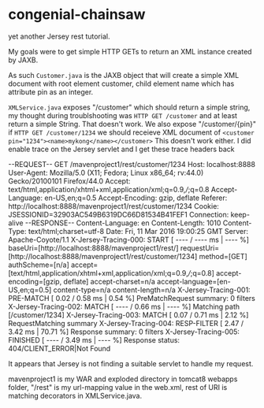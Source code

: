 # congenial-chainsaw
yet another Jersey rest tutorial.

My goals were to get simple HTTP GETs to return an XML instance created by JAXB.

As such `Customer.java` is the JAXB object that will create a simple XML document with root element customer, child element name which has attribute pin as an integer.

`XMLService.java` exposes "/customer" which should return a simple string, my thought during troublshooting was `HTTP GET /customer` and at least return a simple String. That doesn't work. We also expose "/customer/{pin}" if `HTTP GET /customer/1234` we should receieve XML document of
`<customer pin="1234"><name>mykong</name></customer>`
This doesn't work either. I did enable trace on the Jersey servlet and I get these trace headers back


  --REQUEST--
  GET /mavenproject1/rest/customer/1234
  Host: localhost:8888
  User-Agent: Mozilla/5.0 (X11; Fedora; Linux x86_64; rv:44.0) Gecko/20100101 Firefox/44.0
  Accept: text/html,application/xhtml+xml,application/xml;q=0.9,*/*;q=0.8
  Accept-Language: en-US,en;q=0.5
  Accept-Encoding: gzip, deflate
  Referer: http://localhost:8888/mavenproject1/rest/customer/1234
  Cookie: JSESSIONID=32903AC549B6319DC66D81534B41FEF1
  Connection: keep-alive
  --RESPONSE--
  Content-Language: en
  Content-Length: 1010
  Content-Type: text/html;charset=utf-8
  Date: Fri, 11 Mar 2016 19:00:25 GMT
  Server: Apache-Coyote/1.1
  X-Jersey-Tracing-000: START       [ ---- /  ---- ms |  ---- %] baseUri=[http://localhost:8888/mavenproject1/rest/] requestUri=[http://localhost:8888/mavenproject1/rest/customer/1234] method=[GET] authScheme=[n/a] accept=[text/html,application/xhtml+xml,application/xml;q=0.9,*/*;q=0.8] accept-encoding=[gzip, deflate] accept-charset=n/a accept-language=[en-US,en;q=0.5] content-type=n/a content-length=n/a
  X-Jersey-Tracing-001: PRE-MATCH   [ 0.02 /  0.58 ms |  0.54 %] PreMatchRequest summary: 0 filters
  X-Jersey-Tracing-002: MATCH       [ ---- /  0.66 ms |  ---- %] Matching path [/customer/1234]
  X-Jersey-Tracing-003: MATCH       [ 0.07 /  0.71 ms |  2.12 %] RequestMatching summary
  X-Jersey-Tracing-004: RESP-FILTER [ 2.47 /  3.42 ms | 70.71 %] Response summary: 0 filters
  X-Jersey-Tracing-005: FINISHED    [ ---- /  3.49 ms |  ---- %] Response status: 404/CLIENT_ERROR|Not Found

It appears that Jersey is not finding a suitable servlet to handle my request.

mavenproject1 is my WAR and exploded directory in tomcat8 webapps folder, "/rest" is my url-mapping value in the web.xml, rest of URI is matching decorators in XMLService.java.
